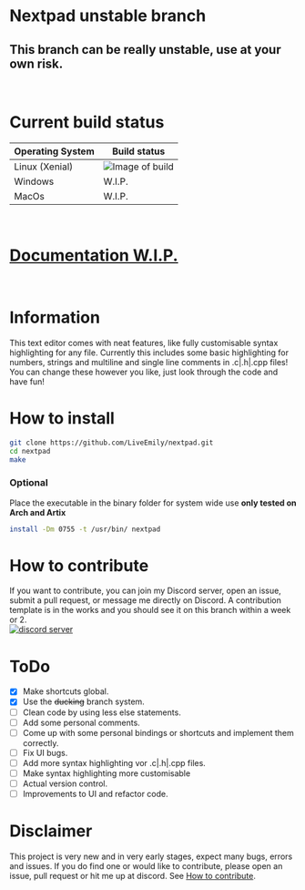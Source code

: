 # Nextpad unstable branch
## This branch can be really unstable, use at your own risk.
<br>

# Current build status

Operating System | Build status
-----------------|-------------
Linux (Xenial) | ![Image of build](https://travis-ci.com/LiveEmily/nextpad.svg?branch=main)
Windows | W.I.P.
MacOs | W.I.P.
<br>

# [Documentation W.I.P.](https://liveemily.com/nextpad/docs/)
<br>

# Information

This text editor comes with neat features, like fully customisable syntax highlighting for any file.
Currently this includes some basic highlighting for numbers, strings and multiline and single line comments in .c|.h|.cpp files!
You can change these however you like, just look through the code and have fun!

# How to install

```bash
git clone https://github.com/LiveEmily/nextpad.git
cd nextpad
make
```
### Optional

Place the executable in the binary folder for system wide use **only tested on Arch and Artix**
```bash
install -Dm 0755 -t /usr/bin/ nextpad
```

# How to contribute

If you want to contribute, you can join my Discord server, open an issue, submit a pull request, or message me directly on Discord. A contribution template is in the works and you should see it on this branch within a week or 2. <br>
[![discord server](https://discord.com/api/guilds/836526974574395402/embed.png?style=banner2)](https://discord.gg/BJ5pav4U9q)

# ToDo

- [x] Make shortcuts global.
- [x] Use the ~~ducking~~ branch system.
- [ ] Clean code by using less else statements.
- [ ] Add some personal comments.
- [ ] Come up with some personal bindings or shortcuts and implement them correctly.
- [ ] Fix UI bugs.
- [ ] Add more syntax highlighting vor .c|.h|.cpp files.
- [ ] Make syntax highlighting more customisable
- [ ] Actual version control.
- [ ] Improvements to UI and refactor code.

# Disclaimer

This project is very new and in very early stages, expect many bugs, errors and issues. If you do find one or would like to contribute, please open an issue, pull request or hit me up at discord. See [How to contribute](#how-to-contribute). <br>
